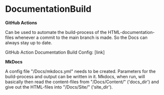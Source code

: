 # DocumentationBuild

**GitHub Actions**

Can be used to automate the build-process of the HTML-documentation-files whenever a commit to the main branch is made. So the Docs can always stay up to date.

GitHub Action Documentation Build Config: [link]

**MkDocs**

A config file "/Docs/mkdocs.yml" needs to be created. Parameters for the build-process and output can be written in it. Mkdocs, when run, will basically then read the content-files from "/Docs/Content/" ('docs_dir') and give out the HTML-files into "/Docs/Site/" ('site_dir').